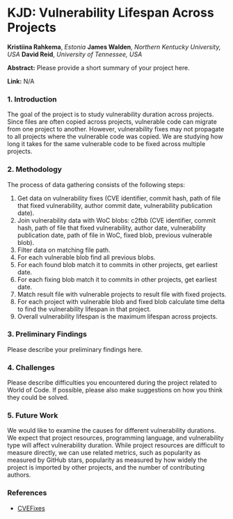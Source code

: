 # KJD: Vulnerability Lifespan Across Projects

**Kristiina Rahkema**, *Estonia*
**James Walden**, *Northern Kentucky University, USA*
**David Reid**, *University of Tennessee, USA*

**Abstract:** Please provide a short summary of your project here.

**Link:** N/A

### 1. Introduction

The goal of the project is to study vulnerability duration across projects. Since files are often copied across projects, vulnerable code can migrate from one project to another. However, vulnerability fixes may not propagate to all projects where the vulnerable code was copied. We are studying how long it takes for the same vulnerable code to be fixed across multiple projects. 


### 2. Methodology

The process of data gathering consists of the following steps: 

  1. Get data on vulnerability fixes (CVE identifier, commit hash, path of file that fixed vulnerability, author commit date, vulnerability publication date).
  2. Join vulnerability data with WoC blobs: c2fbb (CVE identifier, commit hash, path of file that fixed vulnerability, author date, vulnerability publication date, path of file in WoC, fixed blob, previous vulnerable blob).
  3. Filter data on matching file path.
  4. For each vulnerable blob find all previous blobs.
  5. For each found blob match it to commits in other projects, get earliest date.
  6. For each fixing blob match it to commits in other projects, get earliest date.
  7. Match result file with vulnerable projects to result file with fixed projects.
  8. For each project with vulnerable blob and fixed blob calculate time delta to find the vulnerability lifespan in that project.
  9. Overall vulnerability lifespan is the maximum lifespan across projects.

### 3. Preliminary Findings
Please describe your preliminary findings here.

### 4. Challenges
Please describe difficulties you encountered during the project related to World of Code. If possible, please also make suggestions on how you think they could be solved.

### 5. Future Work

We would like to examine the causes for different vulnerability durations. We expect that project resources, programming language, and vulnerability type will affect vulnerability duration. While project resources are difficult to measure directly, we can use related metrics, such as popularity as measured by GitHub stars, popularity as measured by how widely the project is imported by other projects, and the number of contributing authors.

### References

  - [CVEFixes](https://github.com/secureIT-project/CVEfixes)
